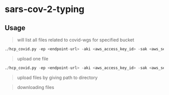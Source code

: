 # sars-cov-2-typing

## Usage

> will list all files related to covid-wgs for specified bucket

```python
./hcp_covid.py -ep <endpoint-url> -aki <aws_access_key_id> -sak <aws_secret_access_key> -b orebro --listfiles
```

> upload one file

```python
./hcp_covid.py -ep <endpoint-url> -aki <aws_access_key_id> -sak <aws_secret_access_key> -b <bucketname> -f <single-file>
```

> upload files by giving path to directory


> downloading files
